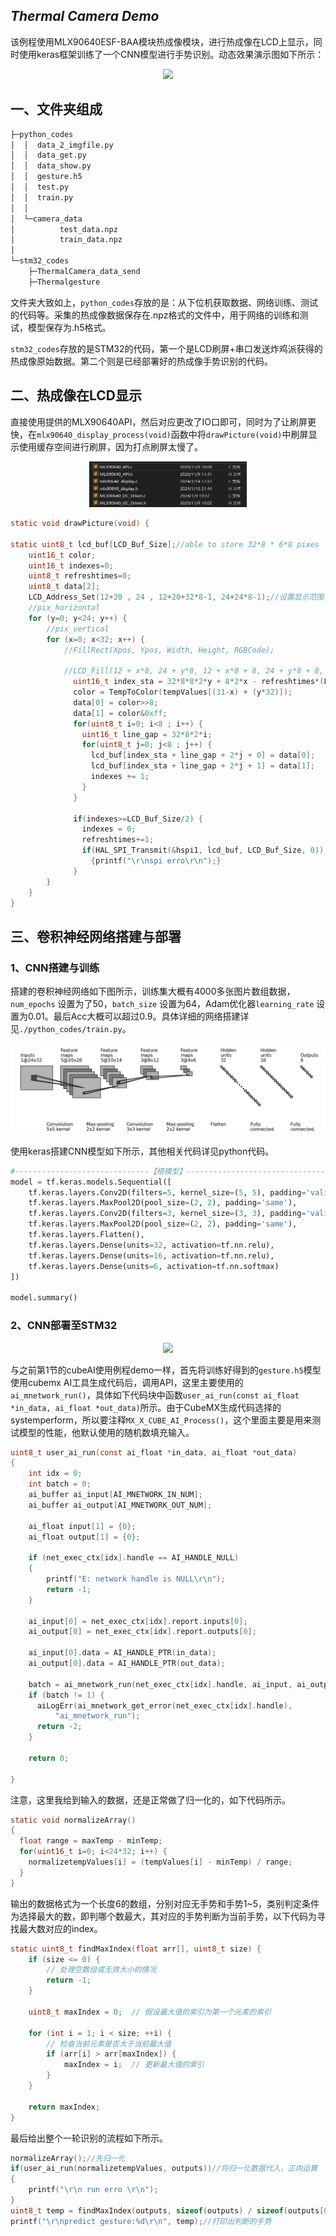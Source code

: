 ## ***Thermal Camera Demo***

该例程使用MLX90640ESF-BAA模块热成像模块，进行热成像在LCD上显示，同时使用keras框架训练了一个CNN模型进行手势识别。动态效果演示图如下所示：

<p align="center">
	<img width="50%" src="./images/手势识别演示.gif">
</p>

## 一、文件夹组成

```python
├─python_codes
│  │  data_2_imgfile.py
│  │  data_get.py
│  │  data_show.py
│  │  gesture.h5
│  │  test.py
│  │  train.py
│  │  
│  └─camera_data
│          test_data.npz
│          train_data.npz
│          
└─stm32_codes
    ├─ThermalCamera_data_send
    ├─Thermalgesture
```

文件夹大致如上，`python_codes`存放的是：从下位机获取数据、网络训练、测试的代码等。采集的热成像数据保存在.npz格式的文件中，用于网络的训练和测试，模型保存为.h5格式。

`stm32_codes`存放的是STM32的代码，第一个是LCD刷屏+串口发送炸鸡派获得的热成像原始数据。第二个则是已经部署好的热成像手势识别的代码。

## 二、热成像在LCD显示

直接使用提供的MLX90640API，然后对应更改了IO口即可，同时为了让刷屏更快，在`mlx90640_display_process(void)`函数中将`drawPicture(void)`中刷屏显示使用缓存空间进行刷屏，因为打点刷屏太慢了。

<p align="center">
	<img width="50%" src="./images/MLXBSP.jpg">
</p>


```c
static void drawPicture(void) {

static uint8_t lcd_buf[LCD_Buf_Size];//able to store 32*8 * 6*8 pixes
    uint16_t color;
    uint16_t indexes=0;
    uint8_t refreshtimes=0;
    uint8_t data[2];
    LCD_Address_Set(12+20 , 24 , 12+20+32*8-1, 24+24*8-1);//设置显示范围
    //pix_horizontal
    for (y=0; y<24; y++) {
        //pix_vertical
        for (x=0; x<32; x++) {
            //FillRect(Xpos, Ypos, Width, Height, RGBCode);

            //LCD_Fill(12 + x*8, 24 + y*8, 12 + x*8 + 8, 24 + y*8 + 8, TempToColor(tempValues[(31-x) + (y*32)]));
              uint16_t index_sta = 32*8*8*2*y + 8*2*x - refreshtimes*(LCD_Buf_Size);
              color = TempToColor(tempValues[(31-x) + (y*32)]);
              data[0] = color>>8;
              data[1] = color&0xff;
              for(uint8_t i=0; i<8 ; i++) {
                uint16_t line_gap = 32*8*2*i; 
                for(uint8_t j=0; j<8 ; j++) {
                  lcd_buf[index_sta + line_gap + 2*j + 0] = data[0];
                  lcd_buf[index_sta + line_gap + 2*j + 1] = data[1];
                  indexes += 1;
                }
              }

              if(indexes>=LCD_Buf_Size/2) {
                indexes = 0;
                refreshtimes+=1;
                if(HAL_SPI_Transmit(&hspi1, lcd_buf, LCD_Buf_Size, 0))
                  {printf("\r\nspi erro\r\n");}	
              }
		}
	}
}
```

## 三、卷积神经网络搭建与部署

### 1、CNN搭建与训练

搭建的卷积神经网络如下图所示，训练集大概有4000多张图片数组数据，`num_epochs` 设置为了50，`batch_size` 设置为64，Adam优化器`learning_rate` 设置为0.01。最后Acc大概可以超过0.9。具体详细的网络搭建详见`./python_codes/train.py`。

<img src="./images/模型.jpg"/>

使用keras搭建CNN模型如下所示，其他相关代码详见python代码。

```python
#------------------------------【搭模型】---------------------------------
model = tf.keras.models.Sequential([
    tf.keras.layers.Conv2D(filters=5, kernel_size=(5, 5), padding='valid', activation=tf.nn.relu, input_shape=(24, 32, 1)),
    tf.keras.layers.MaxPool2D(pool_size=(2, 2), padding='same'),
    tf.keras.layers.Conv2D(filters=3, kernel_size=(3, 3), padding='valid', activation=tf.nn.relu, input_shape=(10, 14, 5)),
    tf.keras.layers.MaxPool2D(pool_size=(2, 2), padding='same'),
    tf.keras.layers.Flatten(),
    tf.keras.layers.Dense(units=32, activation=tf.nn.relu),
    tf.keras.layers.Dense(units=16, activation=tf.nn.relu),
    tf.keras.layers.Dense(units=6, activation=tf.nn.softmax)
])

model.summary()
```

### 2、CNN部署至STM32

<p align="center">
	<img width="50%" src="./images/手势识别测试.gif">
</p>

与之前第1节的cubeAI使用例程demo一样，首先将训练好得到的`gesture.h5`模型使用cubemx AI工具生成代码后，调用API，这里主要使用的`ai_mnetwork_run()`，具体如下代码块中函数`user_ai_run(const ai_float *in_data, ai_float *out_data)`所示。由于CubeMX生成代码选择的systemperform，所以要注释`MX_X_CUBE_AI_Process()`，这个里面主要是用来测试模型的性能，他默认使用的随机数填充输入。


```c
uint8_t user_ai_run(const ai_float *in_data, ai_float *out_data)
{
    int idx = 0;
    int batch = 0;
    ai_buffer ai_input[AI_MNETWORK_IN_NUM];
    ai_buffer ai_output[AI_MNETWORK_OUT_NUM];

    ai_float input[1] = {0};  
    ai_float output[1] = {0};

    if (net_exec_ctx[idx].handle == AI_HANDLE_NULL)
    {
        printf("E: network handle is NULL\r\n");
        return -1;
    }

	ai_input[0] = net_exec_ctx[idx].report.inputs[0];
    ai_output[0] = net_exec_ctx[idx].report.outputs[0];
		
    ai_input[0].data = AI_HANDLE_PTR(in_data);
    ai_output[0].data = AI_HANDLE_PTR(out_data);

    batch = ai_mnetwork_run(net_exec_ctx[idx].handle, ai_input, ai_output);
    if (batch != 1) {
      aiLogErr(ai_mnetwork_get_error(net_exec_ctx[idx].handle),
          "ai_mnetwork_run");
      return -2;
    }

    return 0;

}
```

注意，这里我给到输入的数据，还是正常做了归一化的，如下代码所示。

```c
static void normalizeArray()
{
  float range = maxTemp - minTemp;
  for(uint16_t i=0; i<24*32; i++) {
    normalizetempValues[i] = (tempValues[i] - minTemp) / range;
  }
}
```

输出的数据格式为一个长度6的数组，分别对应无手势和手势1~5，类别判定条件为选择最大的数，即判哪个数最大，其对应的手势判断为当前手势，以下代码为寻找最大数对应的index。

```c
static uint8_t findMaxIndex(float arr[], uint8_t size) {
    if (size <= 0) {
        // 处理空数组或无效大小的情况
        return -1;
    }

    uint8_t maxIndex = 0;  // 假设最大值的索引为第一个元素的索引

    for (int i = 1; i < size; ++i) {
        // 检查当前元素是否大于当前最大值
        if (arr[i] > arr[maxIndex]) {
            maxIndex = i;  // 更新最大值的索引
        }
    }

    return maxIndex;
}
```

最后给出整个一轮识别的流程如下所示。

```c
normalizeArray();//先归一化
if(user_ai_run(normalizetempValues, outputs))//将归一化数据代入，正向运算
{
	printf("\r\n run erro \r\n");
}
uint8_t temp = findMaxIndex(outputs, sizeof(outputs) / sizeof(outputs[0]));//寻找最大值的索引
printf("\r\npredict gesture:%d\r\n", temp);//打印出判断的手势
```

